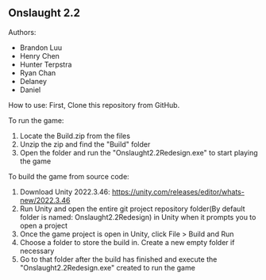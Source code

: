 ## Onslaught 2.2

Authors:
- Brandon Luu
- Henry Chen
- Hunter Terpstra
- Ryan Chan
- Delaney
- Daniel
  
How to use:
First, Clone this repository from GitHub.

To run the game:
1. Locate the Build.zip from the files
2. Unzip the zip and find the "Build" folder
3. Open the folder and run the "Onslaught2.2Redesign.exe" to start playing the game

To build the game from source code:
1. Download Unity 2022.3.46: https://unity.com/releases/editor/whats-new/2022.3.46
2. Run Unity and open the entire git project repository folder(By default folder is named: Onslaught2.2Redesign) in Unity when it prompts you to open a project
3. Once the game project is open in Unity, click File > Build and Run
4. Choose a folder to store the build in. Create a new empty folder if necessary
5. Go to that folder after the build has finished and execute the "Onslaught2.2Redesign.exe" created to run the game
